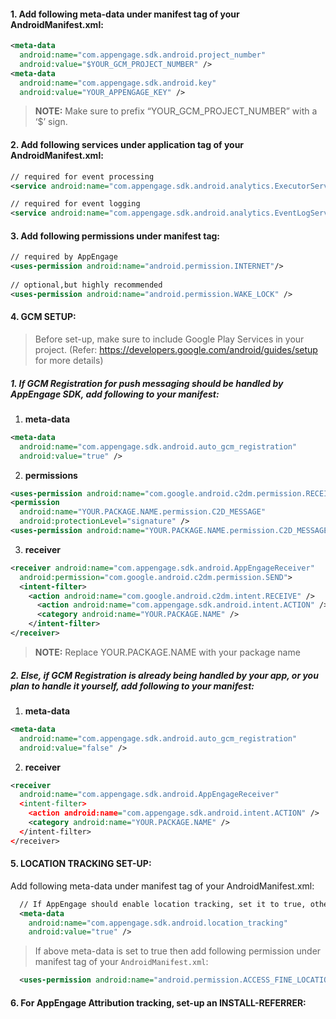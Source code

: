 #### 1. Add following meta-data under manifest tag of your AndroidManifest.xml:
```xml
<meta-data
  android:name="com.appengage.sdk.android.project_number"
  android:value="$YOUR_GCM_PROJECT_NUMBER" />
<meta-data
  android:name="com.appengage.sdk.android.key"
  android:value="YOUR_APPENGAGE_KEY" />
```
> **NOTE:** Make sure to prefix “YOUR_GCM_PROJECT_NUMBER” with a ‘$’ sign.


#### 2. Add following services under application tag of your AndroidManifest.xml:
```xml
// required for event processing
<service android:name="com.appengage.sdk.android.analytics.ExecutorService" /> 

// required for event logging
<service android:name="com.appengage.sdk.android.analytics.EventLogService" />
```


#### 3. Add following permissions under manifest tag:
```xml
// required by AppEngage
<uses-permission android:name="android.permission.INTERNET"/>
        
// optional,but highly recommended
<uses-permission android:name="android.permission.WAKE_LOCK" />  
```


#### 4. GCM SETUP:
> Before set-up, make sure to include Google Play Services in your project.
(Refer: https://developers.google.com/android/guides/setup for more details)

##### 1. If GCM Registration for push messaging should be handled by AppEngage SDK, add following to your manifest:
  1. **meta-data**
  
  ```xml
  <meta-data
    android:name="com.appengage.sdk.android.auto_gcm_registration"
    android:value="true" /> 
  ```
  2. **permissions**
  
  ```xml
  <uses-permission android:name="com.google.android.c2dm.permission.RECEIVE" />
  <permission
    android:name="YOUR.PACKAGE.NAME.permission.C2D_MESSAGE"
    android:protectionLevel="signature" />
  <uses-permission android:name="YOUR.PACKAGE.NAME.permission.C2D_MESSAGE" />
  ```
  3. **receiver**
  
  ```xml
  <receiver android:name="com.appengage.sdk.android.AppEngageReceiver"
    android:permission="com.google.android.c2dm.permission.SEND">
    <intent-filter>
      <action android:name="com.google.android.c2dm.intent.RECEIVE" />
        <action android:name="com.appengage.sdk.android.intent.ACTION" />
        <category android:name="YOUR.PACKAGE.NAME" />
      </intent-filter>
  </receiver>
  ```
  > **NOTE:** Replace YOUR.PACKAGE.NAME with your package name
  
  
##### 2. Else, if GCM Registration is already being handled by your app, or you plan to handle it yourself, add following to your manifest:
  1. **meta-data**
  
  ```xml
  <meta-data
    android:name="com.appengage.sdk.android.auto_gcm_registration"
    android:value="false" /> 
  ```

  2. **receiver**
  
  ```xml
  <receiver
    android:name="com.appengage.sdk.android.AppEngageReceiver"
    <intent-filter>
      <action android:name="com.appengage.sdk.android.intent.ACTION" />
      <category android:name="YOUR.PACKAGE.NAME" />
    </intent-filter>
  </receiver>
  ```


#### 5. LOCATION TRACKING SET-UP:
Add following meta-data under manifest tag of your AndroidManifest.xml:

```xml
  // If AppEngage should enable location tracking, set it to true, otherwise set it to false. Default: TRUE
  <meta-data
    android:name="com.appengage.sdk.android.location_tracking"
    android:value="true" />
```
> If  above meta-data is set to true then add following permission under manifest tag of your
  `AndroidManifest.xml`:
```xml
  <uses-permission android:name="android.permission.ACCESS_FINE_LOCATION" />
```


#### 6. For AppEngage Attribution tracking, set-up an INSTALL-REFERRER:

